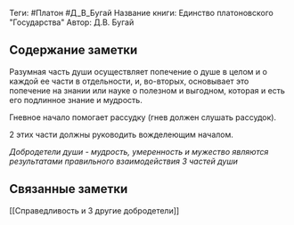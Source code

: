 Теги: #Платон #Д_В_Бугай 
Название книги: Единство платоновского "Государства"
Автор: Д.В. Бугай
## Содержание заметки
Разумная часть души осуществляет попечение о душе в целом и о каждой ее части в отдельности, и, во-вторых, основывает это попечение на знании или науке о полезном и выгодном, которая и есть его подлинное знание и мудрость.

Гневное начало помогает рассудку (гнев должен слушать рассудок).

2 этих части должны руководить вожделеющим началом.

_Добродетели души - мудрость, умеренность и мужество являются результатами правильного взаимодействия 3 частей души_
## Связанные заметки
[[Справедливость и 3 другие добродетели]]